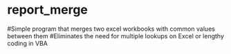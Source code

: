 # report_merge
#Simple program that merges two excel workbooks with common values between them
#Eliminates the need for multiple lookups on Excel or lengthy coding in VBA
